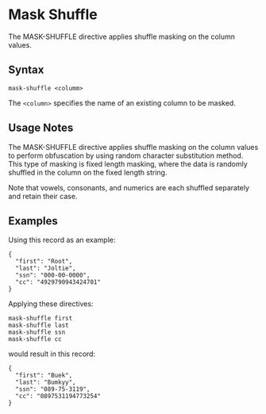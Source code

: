 # Mask Shuffle

The MASK-SHUFFLE directive applies shuffle masking on the column values.


## Syntax
```
mask-shuffle <columm>
```

The `<column>` specifies the name of an existing column to be masked.


## Usage Notes

The MASK-SHUFFLE directive applies shuffle masking on the column values to perform
obfuscation by using random character substitution method. This type of masking is fixed
length masking, where the data is randomly shuffled in the column on the fixed length
string.

Note that vowels, consonants, and numerics are each shuffled separately and retain their
case.

## Examples

Using this record as an example:
```
{
  "first": "Root",
  "last": "Joltie",
  "ssn": "000-00-0000",
  "cc": "4929790943424701"
}
```

Applying these directives:
```
mask-shuffle first
mask-shuffle last
mask-shuffle ssn
mask-shuffle cc
```

would result in this record:
```
{
  "first": "Buek",
  "last": "Bumkyy",
  "ssn": "089-75-3119",
  "cc": "0897531194773254"
}
```

